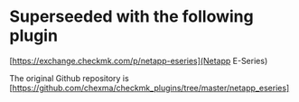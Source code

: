 # Superseeded with the following plugin

[https://exchange.checkmk.com/p/netapp-eseries](Netapp E-Series)

The original Github repository is [https://github.com/chexma/checkmk_plugins/tree/master/netapp_eseries]